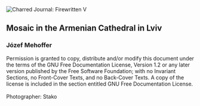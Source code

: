 <div class="artwork-of-the-day">
  <div class="container">
    <div class="img-wrapper">
      <img
        src="https://uploads7.wikiart.org/00135/images/jozef-mehoffer/lwow-katedraormianska-mozaikimehoffera-1.jpg!Large.jpg"
        alt="Charred Journal: Firewritten V" />
    </div>
    <div class="artwork-detail">
      <div class="artwork-origin"> 
        <h2 class="artwork-name">Mosaic in the Armenian Cathedral in Lviv</h2>
        <h3 class="artist">
          Józef Mehoffer
        </h3>
      </div>
      <p class="description">
        <span class="artwork-description-text ng-binding" ng-bind-html="viewModel.ArtworkOfTheDay.Description | unsafe">Permission is granted to copy, distribute and/or modify this document under the terms of the GNU Free Documentation License, Version 1.2 or any later version published by the Free Software Foundation; with no Invariant Sections, no Front-Cover Texts, and no Back-Cover Texts. A copy of the license is included in the section entitled GNU Free Documentation License.<br><br>Photographer: Stako</span>
                        <div class="text-shadow-container" ng-show="showShadow" style=""></div>
      </p>
    </div>
  </div>

</div>
